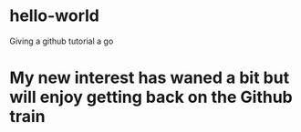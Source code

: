 # hello-world
Giving a github tutorial a go
# My new interest has waned a bit but will enjoy getting back on the Github train
